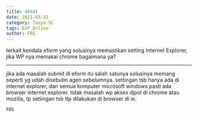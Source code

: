 ```yaml
---
title: 48641
date: 2021-03-31
category: Tanya-SC
tags: DJP Online
author: FRS
---
```


terkait kendala eform yang solusinya memastikan setting Internet Explorer, jika WP nya memakai chrome bagaimana ya?

---

jika ada masalah submit di eform itu salah satunya solusinya memang seperti yg udah disebutin agen sebelumnya. settingan tsb hanya ada di internet explorer, dan semua komputer microsoft windows pasti ada browser internet explorer. tidak masalah wp akses djpol di chrome atau mozilla, tp setiingan tsb ttp dilakukan di browser di ie.

`FRS`
